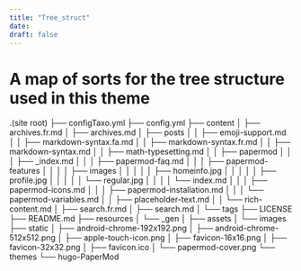 ```yaml
---
title: "Tree_struct"
date: 
draft: false
---
```


# A map of sorts for the tree structure used in this theme

.(site root)
├── configTaxo.yml
├── config.yml
├── content
│   ├── archives.fr.md
│   ├── archives.md
│   ├── posts
│   │   ├── emoji-support.md
│   │   ├── markdown-syntax.fa.md
│   │   ├── markdown-syntax.fr.md
│   │   ├── markdown-syntax.md
│   │   ├── math-typesetting.md
│   │   ├── papermod
│   │   │   ├── _index.md
│   │   │   ├── papermod-faq.md
│   │   │   ├── papermod-features
│   │   │   │   ├── images
│   │   │   │   │   ├── homeinfo.jpg
│   │   │   │   │   ├── profile.jpg
│   │   │   │   │   └── regular.jpg
│   │   │   │   └── index.md
│   │   │   ├── papermod-icons.md
│   │   │   ├── papermod-installation.md
│   │   │   └── papermod-variables.md
│   │   ├── placeholder-text.md
│   │   └── rich-content.md
│   ├── search.fr.md
│   ├── search.md
│   └── tags
├── LICENSE
├── README.md
├── resources
│   └── _gen
│       ├── assets
│       └── images
├── static
│   ├── android-chrome-192x192.png
│   ├── android-chrome-512x512.png
│   ├── apple-touch-icon.png
│   ├── favicon-16x16.png
│   ├── favicon-32x32.png
│   ├── favicon.ico
│   └── papermod-cover.png
└── themes
    └── hugo-PaperMod